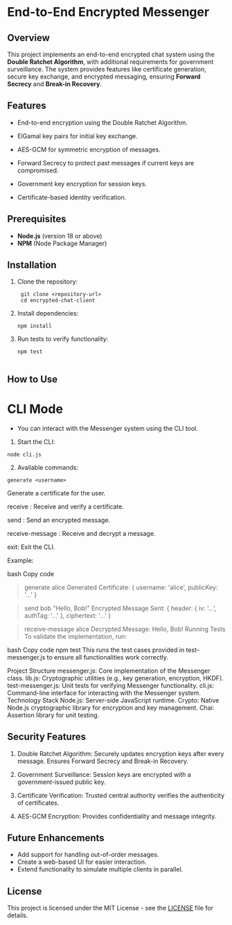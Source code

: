 # End-to-End Encrypted Messenger

## Overview
This project implements an end-to-end encrypted chat system using the **Double Ratchet Algorithm**, with additional requirements for government surveillance. The system provides features like certificate generation, secure key exchange, and encrypted messaging, ensuring **Forward Secrecy** and **Break-in Recovery**.

## Features
- End-to-end encryption using the Double Ratchet Algorithm.

- ElGamal key pairs for initial key exchange.

- AES-GCM for symmetric encryption of messages.

- Forward Secrecy to protect past messages if current keys are compromised.

- Government key encryption for session keys.

- Certificate-based identity verification.

## Prerequisites
- **Node.js** (version 18 or above)
- **NPM** (Node Package Manager)

## Installation
1. Clone the repository:
   ```
    git clone <repository-url>
    cd encrypted-chat-client
2. Install dependencies:
    ``` 
    npm install
3. Run tests to verify functionality:
    ``` 
    npm test


## How to Use
#  CLI Mode

- You can interact with the Messenger system using the CLI tool.

1. Start the CLI:
```
node cli.js
```

2. Available commands:
```
generate <username> 
```
 Generate a certificate for the user.

receive <name> <key> <sig>: Receive and verify a certificate.

send <name> <message>: Send an encrypted message.

receive-message <name>: Receive and decrypt a message.

exit: Exit the CLI.

Example:

bash
Copy code
> generate alice
Generated Certificate: { username: 'alice', publicKey: '...' }

> send bob "Hello, Bob!"
Encrypted Message Sent: { header: { iv: '...', authTag: '...' }, ciphertext: '...' }

> receive-message alice
Decrypted Message: Hello, Bob!
Running Tests
To validate the implementation, run:

bash
Copy code
npm test
This runs the test cases provided in test-messenger.js to ensure all functionalities work correctly.

Project Structure
messenger.js: Core implementation of the Messenger class.
lib.js: Cryptographic utilities (e.g., key generation, encryption, HKDF).
test-messenger.js: Unit tests for verifying Messenger functionality.
cli.js: Command-line interface for interacting with the Messenger system.
Technology Stack
Node.js: Server-side JavaScript runtime.
Crypto: Native Node.js cryptographic library for encryption and key management.
Chai: Assertion library for unit testing.


## Security Features
1. Double Ratchet Algorithm: Securely updates encryption keys after every message.
Ensures Forward Secrecy and Break-in Recovery.

2. Government Surveillance: Session keys are encrypted with a government-issued public key.

3. Certificate Verification: Trusted central authority verifies the authenticity of certificates.

4. AES-GCM Encryption: Provides confidentiality and message integrity.


## Future Enhancements
- Add support for handling out-of-order messages.
- Create a web-based UI for easier interaction.
- Extend functionality to simulate multiple clients in parallel.

## License
This project is licensed under the MIT License - see the [LICENSE](LICENSE) file for details.